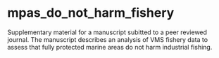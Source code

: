 # mpas_do_not_harm_fishery
Supplementary material for a manuscript subitted to a peer reviewed journal. The manuscript describes an analysis of VMS fishery data to assess that fully protected marine areas do not harm industrial fishing.
